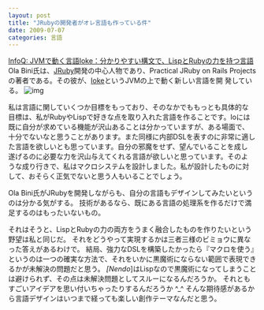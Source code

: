 ```yaml
---
layout: post
title: "JRubyの開発者がオレ言語も作っている件"
date: 2009-07-07
categories: 言語
---
```

 [InfoQ: JVMで動く言語Ioke：分かりやすい構文で、LispとRubyの力を持つ言語](http://www.infoq.com/jp/news/2009/03/ioke)
 Ola Bini氏は、[JRuby](http://jruby.codehaus.org/)開発の中心人物であり、Practical JRuby on Rails
 Projectsの著者である。その彼が、[Ioke](http://kenai.com/projects/ioke/)というJVMの上で動く新しい言語を開
 発している。
 ![img](http://asset-2.kenai.com/attachments/images/project/ioke.png)

 私は言語に関していくつか目標をもっており、そのなかでももっとも具体的な
 目標は、私がRubyやLispで好きな点を取り入れた言語を作ることです。Ioには
 既に自分が求めている機能が沢山あることは分かっていますが、ある場面で、
 十分でないなと思うことがあります。また同様に内部DSLを表すのに非常に適し
 た言語を欲しいとも思っています。自分の邪魔をせず、望んでいることを成し
 遂げるのに必要な力を沢山与えてくれる言語が欲しいと思っています。そのよ
 うな成り行きで、私はマクロシステムを設計しました。私が設計したものに対
 して、おそらく正気でないと思う人もいることでしょう。

Ola Bini氏がJRubyを開発しながらも、自分の言語もデザインしてみたいというのは分かる気がする。
技術があるなら、既にある言語の処理系を作るだけで満足するのはもったいないもの。

それはそうと、LispとRubyの力の両方をうまく融合したものを作りたいという野望は私と同じだ。
それをどうやって実現するかは三者三様のビミョウに異なった答えがあるわけで。
結局、強力なDSLを構築したかったら『マクロを使う』というのは一つの確実な方法で、それをいかに黒魔術にならない範囲で表現できるかが未解決の問題だと思う。
*[Nendo*]はLispなので黒魔術になってしまうことは避けられず、その点は未解決問題としてスルーになるんだろうか。
それともすごいアイデアを思い付いちゃったりするんだろうか ^_^
そんな期待感があるから言語デザインはいつまで経っても楽しい創作テーマなんだと思う。
